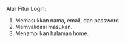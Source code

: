 Alur Fitur Login:
1. Memasukkan nama, email, dan password
2. Memvalidasi masukan.
3. Menampilkan halaman home.

